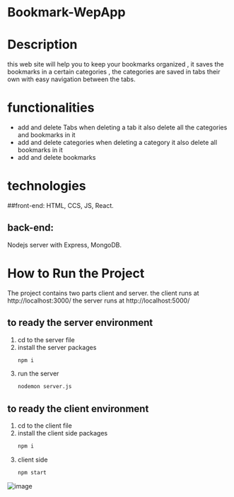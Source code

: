 # Bookmark-WepApp

# Description
this web site will help you to keep your bookmarks organized , it saves the bookmarks in a certain categories , the categories are saved in tabs their own with easy navigation between the tabs.

# functionalities
* add and delete Tabs when deleting a tab it also delete all the categories and bookmarks in it
* add and delete categories when deleting a category it also delete all bookmarks in it
* add and delete bookmarks

# technologies
##front-end:
HTML, CCS, JS, React.

## back-end:
Nodejs server with Express, MongoDB.

# How to Run the Project
The project contains two parts client and server.
the client runs at http://localhost:3000/
the server runs at http://localhost:5000/


## to ready the server environment
1. cd to the server file
2. install the server packages
   ```sh
   npm i
   ```
3. run the server
   ```sh
   nodemon server.js
   ```

## to ready the client environment
1. cd to the client file
2. install the client side packages
   ```sh
   npm i
   ```
3. client side
   ```sh
   npm start
   ```

![image](https://user-images.githubusercontent.com/58652909/232309637-91243dd0-2055-453a-be54-280477ae21ae.png)

